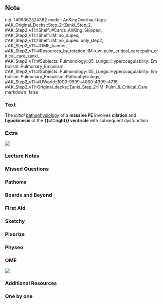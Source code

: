 ## Note
nid: 1496362524382
model: AnKingOverhaul
tags: #AK_Original_Decks::Step_2::Zanki_Step_2, #AK_Step2_v11::!Shelf::#Cards_AnKing_Skipped, #AK_Step2_v11::!Shelf::IM::no_dupes, #AK_Step2_v11::!Shelf::IM::no_dupes::only_step2, #AK_Step2_v11::#OME_banner, #AK_Step2_v11::#Resources_by_rotation::IM::uw::pulm_critical_care::pulm_critical_care_zanki, #AK_Step2_v11::#Subjects::Pulmonology::05_Lungs::Hypercoagulability::Embolism::Pulmonary_Embolism, #AK_Step2_v11::#Subjects::Pulmonology::05_Lungs::Hypercoagulability::Embolism::Pulmonary_Embolism::Pathophysiology, #AK_Step2_v11::#UWorld::1000-9999::4000-4999::4716, #AK_Step2_v11::Original_decks::Zanki_Step_2::IM::Pulm_&_Critical_Care
markdown: false

### Text
The <i>initial</i> <u>pathophysiology</u> of a <b>massive PE</b>
involves <b>dilation</b> and <b>hypokinesis</b> of the
<b>{{c1::right}} ventricle</b> with subsequent dysfunction

### Extra
<img src="mpe.png">

### Lecture Notes


### Missed Questions


### Pathoma


### Boards and Beyond


### First Aid


### Sketchy


### Pixorize


### Physeo


### OME
<div class="ome-widget">
  <a href="https://onlinemeded.org?ref=anki"><img src=
  "_OME_AnkiFlashcards_General_4.png"></a>
</div>

### Additional Resources


### One by one

